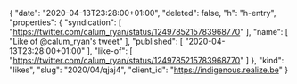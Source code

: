 {
  "date": "2020-04-13T23:28:00+01:00",
  "deleted": false,
  "h": "h-entry",
  "properties": {
    "syndication": [
      "https://twitter.com/calum_ryan/status/1249785215783968770"
    ],
    "name": [
      "Like of @calum_ryan's tweet"
    ],
    "published": [
      "2020-04-13T23:28:00+01:00"
    ],
    "like-of": [
      "https://twitter.com/calum_ryan/status/1249785215783968770"
    ]
  },
  "kind": "likes",
  "slug": "2020/04/qjaj4",
  "client_id": "https://indigenous.realize.be"
}
